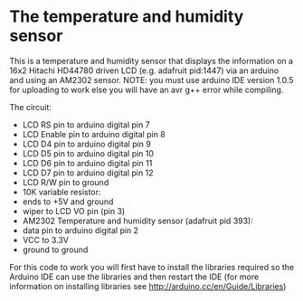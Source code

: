 The temperature and humidity sensor
=========================================

This is a temperature and humidity sensor that displays the information on a 16x2 Hitachi HD44780 driven LCD (e.g. adafruit pid:1447) via an arduino and using an AM2302 sensor. NOTE: you must use arduino IDE version 1.0.5 for uploading to work else you will have an avr g++ error while compiling.

  The circuit:
 * LCD RS pin to arduino digital pin 7
 * LCD Enable pin to arduino digital pin 8
 * LCD D4 pin to arduino digital pin 9
 * LCD D5 pin to arduino digital pin 10
 * LCD D6 pin to arduino digital pin 11
 * LCD D7 pin to arduino digital pin 12
 * LCD R/W pin to ground
 * 10K variable resistor:
 * ends to +5V and ground
 * wiper to LCD VO pin (pin 3)
 * AM2302 Temperature and humidity sensor (adafruit pid 393):
 * data pin to arduino digital pin 2
 * VCC to 3.3V
 * ground to ground

For this code to work you will first have to install the libraries required so the Arduino IDE can use the libraries and then restart the IDE (for more information on installing libraries see http://arduino.cc/en/Guide/Libraries)
